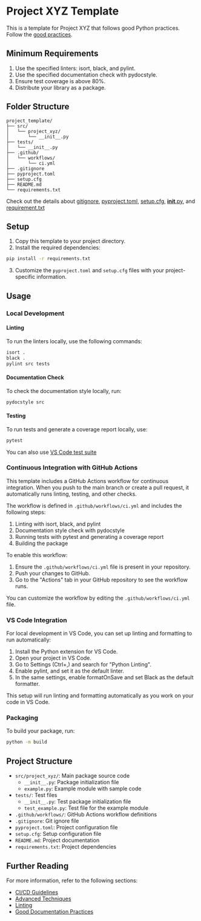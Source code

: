 # Project XYZ Template

This is a template for Project XYZ that follows good Python practices. Follow the [good practices](/README.md).

## Minimum Requirements

1. Use the specified linters: isort, black, and pylint.
2. Use the specified documentation check with pydocstyle.
3. Ensure test coverage is above 80%.
4. Distribute your library as a package.

## Folder Structure

```
project_template/
├── src/
│   └── project_xyz/
│       └── __init__.py
├── tests/
│   └── __init__.py
├── .github/
│   └── workflows/
│       └── ci.yml
├── .gitignore
├── pyproject.toml
├── setup.cfg
├── README.md
└── requirements.txt
```

Check out the details about [gitignore](/GITIGNORE.md), [pyproject.toml](/PROJECT_TOML.md), [setup.cfg](/SETUP.md), [__init__.py](/INIT.md), and [requirement.txt](/REQU.md)

## Setup

1. Copy this template to your project directory.
2. Install the required dependencies:

```bash
pip install -r requirements.txt
```

3. Customize the `pyproject.toml` and `setup.cfg` files with your project-specific information.

## Usage

### Local Development

#### Linting

To run the linters locally, use the following commands:

```bash
isort .
black .
pylint src tests
```

#### Documentation Check

To check the documentation style locally, run:

```bash
pydocstyle src
```

#### Testing

To run tests and generate a coverage report locally, use:

```bash
pytest
```

You can also use [VS Code test suite](https://code.visualstudio.com/docs/python/testing)

### Continuous Integration with GitHub Actions

This template includes a GitHub Actions workflow for continuous integration. When you push to the main branch or create a pull request, it automatically runs linting, testing, and other checks.

The workflow is defined in `.github/workflows/ci.yml` and includes the following steps:

1. Linting with isort, black, and pylint
2. Documentation style check with pydocstyle
3. Running tests with pytest and generating a coverage report
4. Building the package

To enable this workflow:

1. Ensure the `.github/workflows/ci.yml` file is present in your repository.
2. Push your changes to GitHub.
3. Go to the "Actions" tab in your GitHub repository to see the workflow runs.

You can customize the workflow by editing the `.github/workflows/ci.yml` file.

### VS Code Integration

For local development in VS Code, you can set up linting and formatting to run automatically:

1. Install the Python extension for VS Code.
2. Open your project in VS Code.
3. Go to Settings (Ctrl+,) and search for "Python Linting".
4. Enable pylint, and set it as the default linter.
5. In the same settings, enable formatOnSave and set Black as the default formatter.

This setup will run linting and formatting automatically as you work on your code in VS Code.

### Packaging

To build your package, run:

```bash
python -m build
```

## Project Structure

- `src/project_xyz/`: Main package source code
  - `__init__.py`: Package initialization file
  - `example.py`: Example module with sample code
- `tests/`: Test files
  - `__init__.py`: Test package initialization file
  - `test_example.py`: Test file for the example module
- `.github/workflows/`: GitHub Actions workflow definitions
- `.gitignore`: Git ignore file
- `pyproject.toml`: Project configuration file
- `setup.cfg`: Setup configuration file
- `README.md`: Project documentation
- `requirements.txt`: Project dependencies

## Further Reading

For more information, refer to the following sections:
- [CI/CD Guidelines](/CI.md)
- [Advanced Techniques](/ADVANCED_CI_CD.md)
- [Linting](/LINTING.md)
- [Good Documentation Practices](/DOCUMENTATION.md)